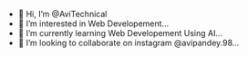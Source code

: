 - 👋 Hi, I’m @AviTechnical
- 👀 I’m interested in Web Developement...
- 🌱 I’m currently learning Web Developement Using AI...
- 💞️ I’m looking to collaborate on instagram @avipandey.98...


<!---
AviTechnical/AviTechnical is a ✨ special ✨ repository because its `README.md` (this file) appears on your GitHub profile.
You can click the Preview link to take a look at your changes.
--->
